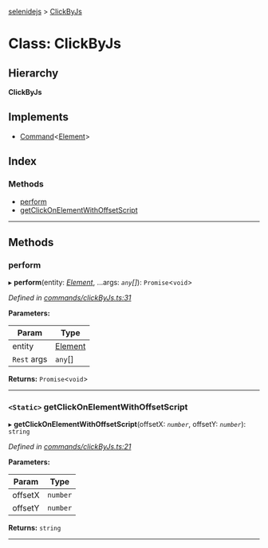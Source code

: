 [selenidejs](../README.md) > [ClickByJs](../classes/clickbyjs.md)

# Class: ClickByJs

## Hierarchy

**ClickByJs**

## Implements

* [Command](../interfaces/command.md)<[Element](element.md)>

## Index

### Methods

* [perform](clickbyjs.md#perform)
* [getClickOnElementWithOffsetScript](clickbyjs.md#getclickonelementwithoffsetscript)

---

## Methods

<a id="perform"></a>

###  perform

▸ **perform**(entity: *[Element](element.md)*, ...args: *`any`[]*): `Promise`<`void`>

*Defined in [commands/clickByJs.ts:31](https://github.com/KnowledgeExpert/selenidejs/blob/647b1e4/lib/commands/clickByJs.ts#L31)*

**Parameters:**

| Param | Type |
| ------ | ------ |
| entity | [Element](element.md) |
| `Rest` args | `any`[] |

**Returns:** `Promise`<`void`>

___
<a id="getclickonelementwithoffsetscript"></a>

### `<Static>` getClickOnElementWithOffsetScript

▸ **getClickOnElementWithOffsetScript**(offsetX: *`number`*, offsetY: *`number`*): `string`

*Defined in [commands/clickByJs.ts:21](https://github.com/KnowledgeExpert/selenidejs/blob/647b1e4/lib/commands/clickByJs.ts#L21)*

**Parameters:**

| Param | Type |
| ------ | ------ |
| offsetX | `number` |
| offsetY | `number` |

**Returns:** `string`

___

